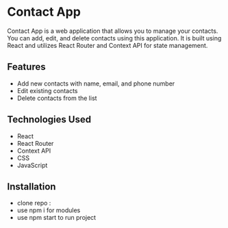 # Contact App

Contact App is a web application that allows you to manage your contacts. You can add, edit, and delete contacts using this application. It is built using React and utilizes React Router and Context API for state management.

## Features

- Add new contacts with name, email, and phone number
- Edit existing contacts
- Delete contacts from the list

## Technologies Used
 - React
 - React Router
 - Context API
 - CSS
 - JavaScript

## Installation 
- clone repo :  
- use npm i for modules 
- use npm start to run project